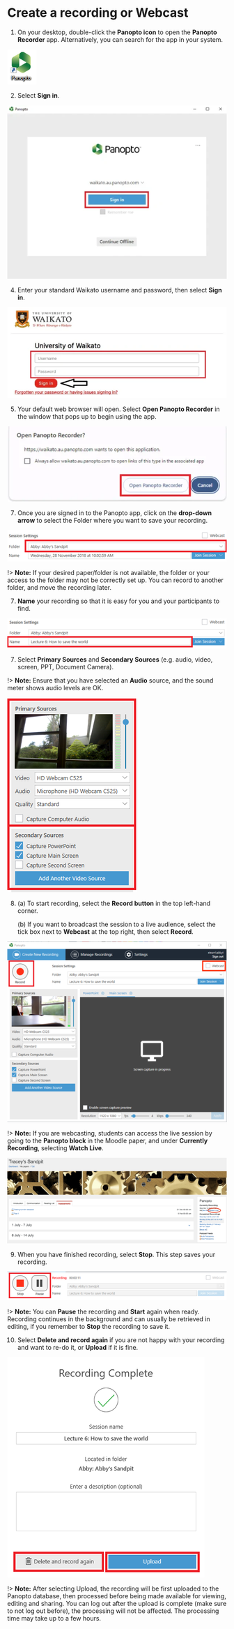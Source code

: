 # Create a recording or Webcast

1. On your desktop, double-click the **Panopto icon** to open the **Panopto Recorder** app. Alternatively, you can search for the app in your system.

![](images/Panopto-2.png)

2. Select **Sign in**.

![](images/panopto-signin-prompt.png)
   
4. Enter your standard Waikato username and password, then select **Sign in**.

![](images/panoptosigninpage.jpg)

5. Your default web browser will open. Select **Open Panopto Recorder** in the window that pops up to begin using the app.

![](images/panopto-select-open-panopto-recorder.png)

7. Once you are signed in to the Panopto app, click on the **drop-down arrow** to select the Folder where you want to save your recording.

![](images/Panopto3.png)

!> **Note:** If your desired paper/folder is not available, the folder or your access to the folder may not be correctly set up. You can record to another folder, and move the recording later.

7. **Name** your recording so that it is easy for you and your participants to find.

![](images/Panopto5.png)
   
7. Select **Primary Sources** and **Secondary Sources** (e.g. audio, video, screen, PPT, Document Camera).

!> **Note:** Ensure that you have selected an **Audio** source, and the sound meter shows audio levels are OK.

![](images/Panopto4.png)

8. (a) To start recording, select the **Record button** in the top left-hand corner.

   (b) If you want to broadcast the session to a live audience, select the tick box next to **Webcast** at the top right, then select **Record**.

![](images/Webcast.png)

!> **Note:** If you are webcasting, students can access the live session by going to the **Panopto block** in the Moodle paper, and under **Currently Recording**, selecting **Watch Live**.

![](images/Watchlive.png)

9. When you have finished recording, select **Stop**. This step saves your recording.

![](images/Panopto7.png)

!> **Note:** You can **Pause** the recording and **Start** again when ready. Recording continues in the background and can usually be retrieved in editing, if you remember to **Stop** the recording to save it.

10. Select **Delete and record again** if you are not happy with your recording and want to re-do it, or **Upload** if it is fine.

![](images/Panopto8.png)

!> **Note:** After selecting Upload, the recording will be first uploaded to the Panopto database, then processed before being made available for viewing, editing and sharing. You can log out after the upload is complete (make sure to not log out before), the processing will not be affected. The processing time may take up to a few hours.

